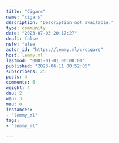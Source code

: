 ```yaml
---
title: "Cigars" 
name: "cigars"
description: "Description not available."
type: community
date: "2023-07-03 20:17:27"
draft: false
nsfw: false
actor_id: "https://lemmy.ml/c/cigars"
host: lemmy.ml
lastmod: "0001-01-01 00:00:00"
published: "2023-06-11 00:52:05"
subscribers: 25
posts: 4
comments: 6
weight: 4
dau: 2
wau: 3
mau: 8
instances:
- "lemmy_ml"
tags: 
- "lemmy_ml"

---
```

